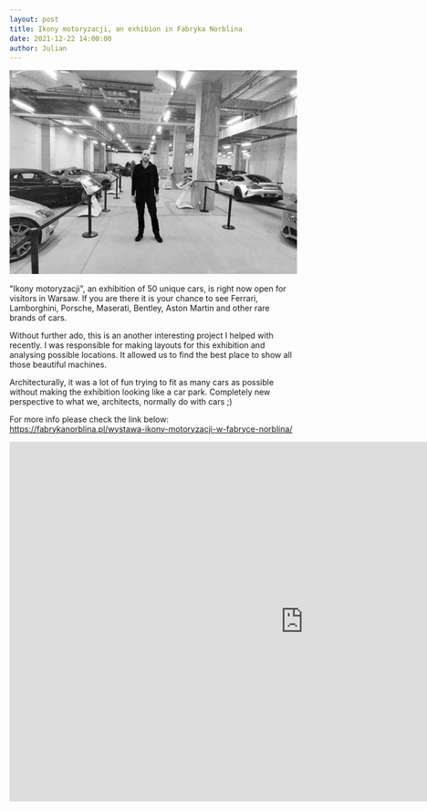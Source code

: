 ```yaml
---
layout: post  
title: Ikony motoryzacji, an exhibion in Fabryka Norblina
date: 2021-12-22 14:00:00
author: Julian
---
```

![Plansza_1](/images/20211222_IkonyMotoryzacji.jpg)

<!--excerpt-->

"Ikony motoryzacji", an exhibition of 50 unique cars, is right now open for visitors in Warsaw. If you are there it is your chance to see Ferrari, Lamborghini, Porsche, Maserati, Bentley, Aston Martin and other rare brands of cars.

Without further ado, this is an another interesting project I helped with recently. I was responsible for making layouts for this exhibition and analysing possible locations. It allowed us to find the best place to show all those beautiful machines.

Architecturally, it was a lot of fun trying to fit as many cars as possible without making the exhibition looking like a car park. Completely new perspective to what we, architects, normally do with cars ;)

For more info please check the link below:
https://fabrykanorblina.pl/wystawa-ikony-motoryzacji-w-fabryce-norblina/

<iframe width="1030" height="630" src="https://www.youtube.com/embed/0Z9htNcllOE" title="YouTube video player" frameborder="0" allow="accelerometer; autoplay; clipboard-write; encrypted-media; gyroscope; picture-in-picture" allowfullscreen></iframe> 
